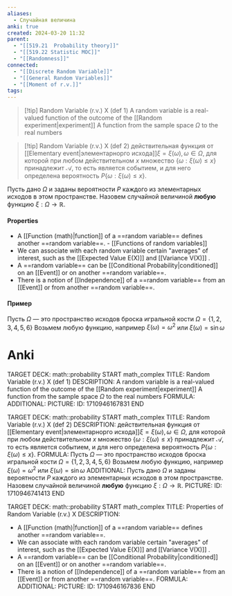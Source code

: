 ```yaml
---
aliases:
  - Случайная величина
anki: true
created: 2024-03-20 11:32
parent:
  - "[[519.21  Probability theory]]"
  - "[[519.22 Statistic MOC]]"
  - "[[Randomness]]"
connected:
  - "[[Discrete Random Variable]]"
  - "[[General Random Variables]]"
  - "[[Moment of r.v.]]"
tags:
---
```


> [!tip] Random Variable (r.v.) X (def 1)
A random variable is a real-valued function of the outcome of the  [[Random experiment|experiment]]
A function from the sample space $\Omega$ to the real numbers


> [!tip] Random Variable (r.v.) X (def 2)
действительная функция от [[Elementary event|элементарнорго исхода]]$\xi=\xi(\omega),\omega\in \Omega$, для которой при любом действительном $x$ множество $\{\omega:\xi(\omega)\le x\}$ принадлежит $\mathcal{A}$, то есть является событием, и для него определена вероятность $P\{\omega:\xi(\omega)\le x\}$.

Пусть дано $\Omega$ и заданы вероятности $P$ каждого из элементарных исходов в этом пространстве. 
Назовем случайной величиной **любую** функцию $\xi: \Omega \rightarrow \mathbb{R}$.


#### Properties
- A  [[Function (math)|function]] of a ==random variable== defines another ==random variable==. - [[Functions of random variables]]
- We can associate with each random variable certain "averages" of interest, such as the [[Expected Value E(X)]]  and [[Variance V(X)]] .
- A ==random variable== can be [[Conditional Probability|conditioned]]  on an [[Event]] or on another ==random variable==.
- There is a notion of [[Independence]] of a ==random variable== from an [[Event]] or from another ==random variable==.

#### Пример

Пусть $\Omega$ — это пространство исходов броска игральной кости $\Omega=\{1,2,3,4,5,6\}$
Возьмем любую функцию, например $\xi(\omega) = \omega^2$ или $\xi(\omega)=\sin \omega$


# Anki
TARGET DECK: math::probability
START
math_complex
TITLE: Random Variable (r.v.) X (def 1)
DESCRIPTION: A random variable is a real-valued function of the outcome of the  [[Random experiment|experiment]]
A function from the sample space $\Omega$ to the real numbers
FORMULA: 
ADDITIONAL:
PICTURE:
ID: 1710946167831
END

TARGET DECK: math::probability
START
math_complex
TITLE: Random Variable (r.v.) X (def 2)
DESCRIPTION: 
действительная функция от [[Elementary event|элементарнорго исхода]]$\xi=\xi(\omega),\omega\in \Omega$, для которой при любом действительном $x$ множество $\{\omega:\xi(\omega)\le x\}$ принадлежит $\mathcal{A}$, то есть является событием, и для него определена вероятность $P\{\omega:\xi(\omega)\le x\}$.
FORMULA: 
Пусть $\Omega$ — это пространство исходов броска игральной кости $\Omega=\{1,2,3,4,5,6\}$
Возьмем любую функцию, например $\xi(\omega) = \omega^2$ или $\xi(\omega)=\sin \omega$
ADDITIONAL:
Пусть дано $\Omega$ и заданы вероятности $P$ каждого из элементарных исходов в этом пространстве. 
Назовем случайной величиной **любую** функцию $\xi: \Omega \rightarrow \mathbb{R}$.
PICTURE:
ID: 1710946741413
END

TARGET DECK: math::probability
START
math_complex
TITLE: Properties of Random Variable (r.v.) X
DESCRIPTION: 
- A  [[Function (math)|function]] of a ==random variable== defines another ==random variable==.
- We can associate with each random variable certain "averages" of interest, such as the [[Expected Value E(X)]]  and [[Variance V(X)]] .
- A ==random variable== can be [[Conditional Probability|conditioned]]  on an [[Event]] or on another ==random variable==.
- There is a notion of [[Independence]] of a ==random variable== from an [[Event]] or from another ==random variable==.
FORMULA: 
ADDITIONAL:
PICTURE:
ID: 1710946167836
END